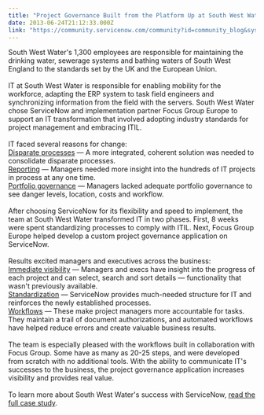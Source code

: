 ```yaml
---
title: "Project Governance Built from the Platform Up at South West Water"
date: 2013-06-24T21:12:33.000Z
link: "https://community.servicenow.com/community?id=community_blog&sys_id=c96eaeaddbd0dbc01dcaf3231f9619cf"
---
```

<p>South West Water's 1,300 employees are responsible for maintaining the drinking water, sewerage systems and bathing waters of South West England to the standards set by the UK and the European Union.<br /><br />IT at South West Water is responsible for enabling mobility for the workforce, adapting the ERP system to task field engineers and synchronizing information from the field with the servers. South West Water chose ServiceNow and implementation partner Focus Group Europe to support an IT transformation that involved adopting industry standards for project management and embracing ITIL. <br /><br />IT faced several reasons for change:<br /><u>Disparate processes</u> — A more integrated, coherent solution was needed to consolidate disparate processes.<br /><u>Reporting</u> — Managers needed more insight into the hundreds of IT projects in process at any one time. <br /><u>Portfolio governance</u> — Managers lacked adequate portfolio governance to see danger levels, location, costs and workflow. <br /><br />After choosing ServiceNow for its flexibility and speed to implement, the team at South West Water transformed IT in two phases. First, 8 weeks were spent standardizing processes to comply with ITIL. Next, Focus Group Europe helped develop a custom project governance application on ServiceNow. <br /><br />Results excited managers and executives across the business:<br /><u>Immediate visibility</u> — Managers and execs have insight into the progress of each project and can select, search and sort details — functionality that wasn't previously available.<br /><u>Standardization</u> — ServiceNow provides much-needed structure for IT and reinforces the newly established processes.<br /><u>Workflows</u> — These make project managers more accountable for tasks. They maintain a trail of document authorizations, and automated workflows have helped reduce errors and create valuable business results.<br /><br />The team is especially pleased with the workflows built in collaboration with Focus Group. Some have as many as 20-25 steps, and were developed from scratch with no additional tools. With the ability to communicate IT's successes to the business, the project governance application increases visibility and provides real value. <br /><br />To learn more about South West Water's success with ServiceNow, <a title="w.servicenow.com/knowledge.do?sysparm_document_key=kb_knowledge,2015ca0f87e001c093db7b2d7d434da0" href="http://www.servicenow.com/knowledge.do?sysparm_document_key=kb_knowledge,2015ca0f87e001c093db7b2d7d434da0">read the full case study</a>.</p>